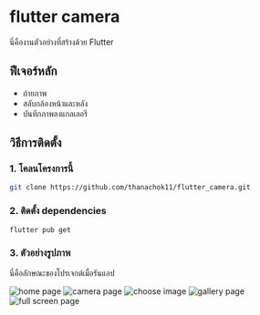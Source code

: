 # flutter camera

นี่คืองานตัวอย่างที่สร้างด้วย Flutter

## ฟีเจอร์หลัก
- ถ่ายภาพ
- สลับกล้องหน้าและหลัง
- บันทึกภาพลงแกลเลอรี

## วิธีการติดตั้ง

### 1. โคลนโครงการนี้

```bash
git clone https://github.com/thanachok11/flutter_camera.git
```

### 2. ติดตั้ง dependencies
 ```bash
flutter pub get
```
### 3. ตัวอย่างรูปภาพ
นี่คือลักษณะของโปรเจกต์เมื่อรันแอป

![home page](assets/images/home.png)
![camera page](assets/images/camare.png)
![choose image](assets/images/choose_image.png)
![gallery page](assets/images/gallery.png)
![full screen page](assets/images/full_screen.png)

